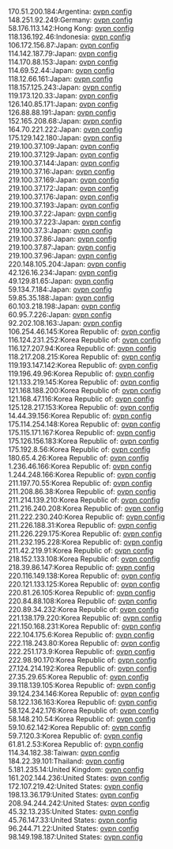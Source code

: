 170.51.200.184:Argentina: [ovpn config](vpn/170_51_200_184.ovpn)  
148.251.92.249:Germany: [ovpn config](vpn/148_251_92_249.ovpn)  
58.176.113.142:Hong Kong: [ovpn config](vpn/58_176_113_142.ovpn)  
118.136.192.46:Indonesia: [ovpn config](vpn/118_136_192_46.ovpn)  
106.172.156.87:Japan: [ovpn config](vpn/106_172_156_87.ovpn)  
114.142.187.79:Japan: [ovpn config](vpn/114_142_187_79.ovpn)  
114.170.88.153:Japan: [ovpn config](vpn/114_170_88_153.ovpn)  
114.69.52.44:Japan: [ovpn config](vpn/114_69_52_44.ovpn)  
118.12.66.161:Japan: [ovpn config](vpn/118_12_66_161.ovpn)  
118.157.125.243:Japan: [ovpn config](vpn/118_157_125_243.ovpn)  
119.173.120.33:Japan: [ovpn config](vpn/119_173_120_33.ovpn)  
126.140.85.171:Japan: [ovpn config](vpn/126_140_85_171.ovpn)  
126.88.88.191:Japan: [ovpn config](vpn/126_88_88_191.ovpn)  
152.165.208.68:Japan: [ovpn config](vpn/152_165_208_68.ovpn)  
164.70.221.222:Japan: [ovpn config](vpn/164_70_221_222.ovpn)  
175.129.142.180:Japan: [ovpn config](vpn/175_129_142_180.ovpn)  
219.100.37.109:Japan: [ovpn config](vpn/219_100_37_109.ovpn)  
219.100.37.129:Japan: [ovpn config](vpn/219_100_37_129.ovpn)  
219.100.37.144:Japan: [ovpn config](vpn/219_100_37_144.ovpn)  
219.100.37.16:Japan: [ovpn config](vpn/219_100_37_16.ovpn)  
219.100.37.169:Japan: [ovpn config](vpn/219_100_37_169.ovpn)  
219.100.37.172:Japan: [ovpn config](vpn/219_100_37_172.ovpn)  
219.100.37.176:Japan: [ovpn config](vpn/219_100_37_176.ovpn)  
219.100.37.193:Japan: [ovpn config](vpn/219_100_37_193.ovpn)  
219.100.37.22:Japan: [ovpn config](vpn/219_100_37_22.ovpn)  
219.100.37.223:Japan: [ovpn config](vpn/219_100_37_223.ovpn)  
219.100.37.3:Japan: [ovpn config](vpn/219_100_37_3.ovpn)  
219.100.37.86:Japan: [ovpn config](vpn/219_100_37_86.ovpn)  
219.100.37.87:Japan: [ovpn config](vpn/219_100_37_87.ovpn)  
219.100.37.96:Japan: [ovpn config](vpn/219_100_37_96.ovpn)  
220.148.105.204:Japan: [ovpn config](vpn/220_148_105_204.ovpn)  
42.126.16.234:Japan: [ovpn config](vpn/42_126_16_234.ovpn)  
49.129.81.65:Japan: [ovpn config](vpn/49_129_81_65.ovpn)  
59.134.7.184:Japan: [ovpn config](vpn/59_134_7_184.ovpn)  
59.85.35.188:Japan: [ovpn config](vpn/59_85_35_188.ovpn)  
60.103.218.198:Japan: [ovpn config](vpn/60_103_218_198.ovpn)  
60.95.7.226:Japan: [ovpn config](vpn/60_95_7_226.ovpn)  
92.202.108.163:Japan: [ovpn config](vpn/92_202_108_163.ovpn)  
106.254.46.145:Korea Republic of: [ovpn config](vpn/106_254_46_145.ovpn)  
116.124.231.252:Korea Republic of: [ovpn config](vpn/116_124_231_252.ovpn)  
116.127.207.94:Korea Republic of: [ovpn config](vpn/116_127_207_94.ovpn)  
118.217.208.215:Korea Republic of: [ovpn config](vpn/118_217_208_215.ovpn)  
119.193.147.142:Korea Republic of: [ovpn config](vpn/119_193_147_142.ovpn)  
119.196.49.96:Korea Republic of: [ovpn config](vpn/119_196_49_96.ovpn)  
121.133.219.145:Korea Republic of: [ovpn config](vpn/121_133_219_145.ovpn)  
121.168.188.200:Korea Republic of: [ovpn config](vpn/121_168_188_200.ovpn)  
121.168.47.116:Korea Republic of: [ovpn config](vpn/121_168_47_116.ovpn)  
125.128.217.153:Korea Republic of: [ovpn config](vpn/125_128_217_153.ovpn)  
14.44.39.156:Korea Republic of: [ovpn config](vpn/14_44_39_156.ovpn)  
175.114.254.148:Korea Republic of: [ovpn config](vpn/175_114_254_148.ovpn)  
175.115.171.167:Korea Republic of: [ovpn config](vpn/175_115_171_167.ovpn)  
175.126.156.183:Korea Republic of: [ovpn config](vpn/175_126_156_183.ovpn)  
175.192.8.56:Korea Republic of: [ovpn config](vpn/175_192_8_56.ovpn)  
180.65.4.26:Korea Republic of: [ovpn config](vpn/180_65_4_26.ovpn)  
1.236.46.166:Korea Republic of: [ovpn config](vpn/1_236_46_166.ovpn)  
1.244.248.166:Korea Republic of: [ovpn config](vpn/1_244_248_166.ovpn)  
211.197.70.55:Korea Republic of: [ovpn config](vpn/211_197_70_55.ovpn)  
211.208.86.38:Korea Republic of: [ovpn config](vpn/211_208_86_38.ovpn)  
211.214.139.210:Korea Republic of: [ovpn config](vpn/211_214_139_210.ovpn)  
211.216.240.208:Korea Republic of: [ovpn config](vpn/211_216_240_208.ovpn)  
211.222.230.240:Korea Republic of: [ovpn config](vpn/211_222_230_240.ovpn)  
211.226.188.31:Korea Republic of: [ovpn config](vpn/211_226_188_31.ovpn)  
211.226.229.175:Korea Republic of: [ovpn config](vpn/211_226_229_175.ovpn)  
211.232.195.228:Korea Republic of: [ovpn config](vpn/211_232_195_228.ovpn)  
211.42.219.91:Korea Republic of: [ovpn config](vpn/211_42_219_91.ovpn)  
218.152.133.108:Korea Republic of: [ovpn config](vpn/218_152_133_108.ovpn)  
218.39.86.147:Korea Republic of: [ovpn config](vpn/218_39_86_147.ovpn)  
220.116.149.138:Korea Republic of: [ovpn config](vpn/220_116_149_138.ovpn)  
220.121.133.125:Korea Republic of: [ovpn config](vpn/220_121_133_125.ovpn)  
220.81.26.105:Korea Republic of: [ovpn config](vpn/220_81_26_105.ovpn)  
220.84.88.108:Korea Republic of: [ovpn config](vpn/220_84_88_108.ovpn)  
220.89.34.232:Korea Republic of: [ovpn config](vpn/220_89_34_232.ovpn)  
221.138.179.220:Korea Republic of: [ovpn config](vpn/221_138_179_220.ovpn)  
221.150.168.231:Korea Republic of: [ovpn config](vpn/221_150_168_231.ovpn)  
222.104.175.6:Korea Republic of: [ovpn config](vpn/222_104_175_6.ovpn)  
222.118.243.80:Korea Republic of: [ovpn config](vpn/222_118_243_80.ovpn)  
222.251.173.9:Korea Republic of: [ovpn config](vpn/222_251_173_9.ovpn)  
222.98.90.170:Korea Republic of: [ovpn config](vpn/222_98_90_170.ovpn)  
27.124.214.192:Korea Republic of: [ovpn config](vpn/27_124_214_192.ovpn)  
27.35.29.65:Korea Republic of: [ovpn config](vpn/27_35_29_65.ovpn)  
39.118.139.105:Korea Republic of: [ovpn config](vpn/39_118_139_105.ovpn)  
39.124.234.146:Korea Republic of: [ovpn config](vpn/39_124_234_146.ovpn)  
58.122.136.163:Korea Republic of: [ovpn config](vpn/58_122_136_163.ovpn)  
58.124.242.176:Korea Republic of: [ovpn config](vpn/58_124_242_176.ovpn)  
58.148.210.54:Korea Republic of: [ovpn config](vpn/58_148_210_54.ovpn)  
59.10.62.142:Korea Republic of: [ovpn config](vpn/59_10_62_142.ovpn)  
59.7.120.3:Korea Republic of: [ovpn config](vpn/59_7_120_3.ovpn)  
61.81.2.53:Korea Republic of: [ovpn config](vpn/61_81_2_53.ovpn)  
114.34.182.38:Taiwan: [ovpn config](vpn/114_34_182_38.ovpn)  
184.22.39.101:Thailand: [ovpn config](vpn/184_22_39_101.ovpn)  
5.181.235.14:United Kingdom: [ovpn config](vpn/5_181_235_14.ovpn)  
161.202.144.236:United States: [ovpn config](vpn/161_202_144_236.ovpn)  
172.107.219.42:United States: [ovpn config](vpn/172_107_219_42.ovpn)  
198.13.36.179:United States: [ovpn config](vpn/198_13_36_179.ovpn)  
208.94.244.242:United States: [ovpn config](vpn/208_94_244_242.ovpn)  
45.32.13.235:United States: [ovpn config](vpn/45_32_13_235.ovpn)  
45.76.147.33:United States: [ovpn config](vpn/45_76_147_33.ovpn)  
96.244.71.22:United States: [ovpn config](vpn/96_244_71_22.ovpn)  
98.149.198.187:United States: [ovpn config](vpn/98_149_198_187.ovpn)  
